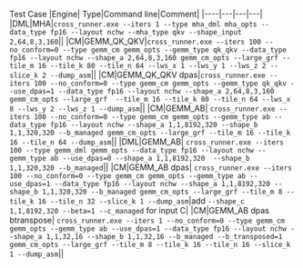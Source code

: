  Test Case
|Engine| Type|Command line|Comment|
|----|---|---|---|
|DML|MHA|`cross_runner.exe --iters 1 --type mha_dml mha_opts --data_type fp16 --layout nchw --mha_type qkv --shape_input 2,64,8,3,160`||
|CM|GEMM_QK_QKV|`cross_runner.exe --iters 100 --no_conform=0 --type gemm_cm gemm_opts --gemm_type qk_qkv --data_type fp16 --layout nchw --shape_a 2,64,8,3,160 gemm_cm_opts --large_grf --tile_m 16 --tile_k 80 --tile_n 64 --lws_x 1 --lws_y 1 --lws_z 2 --slice_k 2 --dump_asm`||
|CM|GEMM_QK_QKV dpas|`cross_runner.exe --iters 100 --no_conform=0 --type gemm_cm gemm_opts --gemm_type qk_qkv --use_dpas=1 --data_type fp16 --layout nchw --shape_a 2,64,8,3,160 gemm_cm_opts --large_grf  --tile_m 16 --tile_k 80 --tile_n 64 --lws_x 8 --lws_y 2 --lws_z 1 --dump_asm`||
|CM|GEMM_AB| `cross_runner.exe --iters 100 --no_conform=0 --type gemm_cm gemm_opts --gemm_type ab --data_type fp16 --layout nchw --shape_a 1,1,8192,320 --shape_b 1,1,320,320 --b_managed gemm_cm_opts --large_grf --tile_m 16 --tile_k 16 --tile_n 64 --dump_asm`||
|DML|GEMM_AB| `cross_runner.exe --iters 100 --type gemm_dml gemm_opts --data_type fp16 --layout nchw --gemm_type ab --use_dpas=0 --shape_a 1,1,8192,320  --shape_b 1,1,320,320 --b_managed`||
|CM|GEMM_AB dpas| `cross_runner.exe --iters 100 --no_conform=0 --type gemm_cm gemm_opts --gemm_type ab --use_dpas=1 --data_type fp16 --layout nchw --shape_a 1,1,8192,320 --shape_b 1,1,320,320 --b_managed gemm_cm_opts --large_grf --tile_m 8 --tile_k 16 --tile_n 32 --slice_k 1 --dump_asm`|add `--shape_c 1,1,8192,320 --beta=1 --c_managed` for input C|
|CM|GEMM_AB dpas btranspose| `cross_runner.exe --iters 1 --no_conform=0 --type gemm_cm gemm_opts --gemm_type ab --use_dpas=1 --data_type fp16 --layout nchw --shape_a 1,1,32,16 --shape_b 1,1,32,16 --b_managed --b_transposed=1 gemm_cm_opts --large_grf --tile_m 8 --tile_k 16 --tile_n 16 --slice_k 1 --dump_asm`||